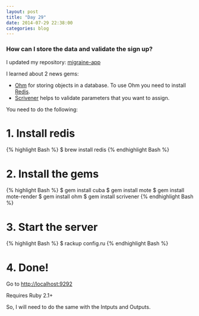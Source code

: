```yaml
---
layout: post
title: "Day 29"
date: 2014-07-29 22:38:00
categories: blog
---
```


### How can I store the data and validate the sign up?

I updated my repository: <a href="https://github.com/migraine-io/migraine-app">migraine-app</a>

I learned about 2 news gems:

* <a href="https://github.com/soveran/ohm">Ohm</a> for storing objects in a database. To use Ohm you need to install <a href="http://redis.io">Redis</a>.
* <a href="https://github.com/soveran/scrivener">Scrivener</a> helps to validate parameters that you want to assign.

You need to do the following:

# 1. Install redis
{% highlight Bash %}
$ brew install redis
{% endhighlight Bash %}

# 2. Install the gems
{% highlight Bash %}
$ gem install cuba
$ gem install mote
$ gem install mote-render
$ gem install ohm
$ gem install scrivener
{% endhighlight Bash %}

# 3. Start the server
{% highlight Bash %}
$ rackup config.ru
{% endhighlight Bash %}

# 4. Done!

Go to [http://localhost:9292](http://localhost:9292)

Requires Ruby 2.1+

So, I will need to do the same with the Intputs and Outputs.
